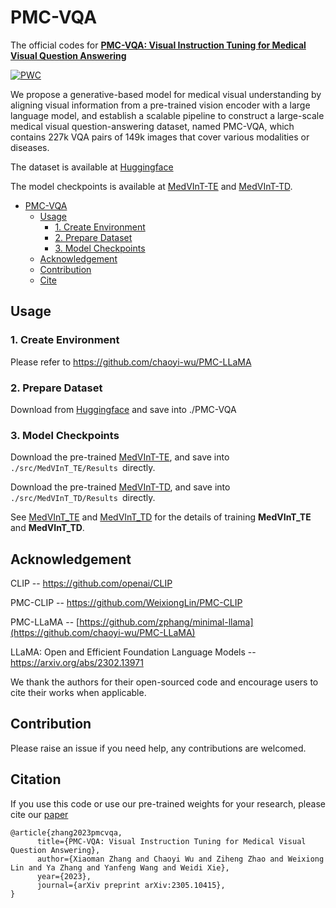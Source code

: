 # PMC-VQA
The official codes for [**PMC-VQA: Visual Instruction Tuning for Medical Visual Question Answering**](https://arxiv.org/pdf/2305.10415.pdf)  

[![PWC](https://img.shields.io/endpoint.svg?url=https://paperswithcode.com/sota/medical-visual-question-answering-on-vqa-rad)](https://paperswithcode.com/sota/medical-visual-question-answering-on-vqa-rad)


We propose a generative-based model for medical visual understanding by aligning visual information from a pre-trained vision encoder with a large language model, and establish a scalable pipeline to construct a large-scale medical visual question-answering dataset, named PMC-VQA, which contains 227k VQA pairs of 149k images that cover various modalities or diseases.

The dataset is available at [Huggingface](https://huggingface.co/datasets/xmcmic/PMC-VQA/)

The model checkpoints is available at [MedVInT-TE](https://huggingface.co/xmcmic/MedVInT-TE/) and [MedVInT-TD](https://huggingface.co/xmcmic/MedVInT-TD/).


- [PMC-VQA](#pmc-vqa)
  - [Usage](#usage)
    - [1. Create Environment](#1-create-environment)
    - [2. Prepare Dataset](#2-prepare-dataset)
    - [3. Model Checkpoints](#3-checkpoints)
  - [Acknowledgement](#acknowledgement)
  - [Contribution](#contribution)
  - [Cite](#cite)


## Usage

<!-- Repo Structure
```bash
PMC-VQA/: dataset
LLAMA_Model/: LLaMA pre-trained model path
src/:
    |--MedVInT_TD/: The code of the model of MedVInT-TD-MLP and MedVInT-TD-Transformer with LLaMA/PMC-LLaMA and CLIP/PMC-CLIP
    |   |--models/
    |   |   |--blocks.py 
    |   |   |--QA_model_mlp.py: model MedVInT-TD-MLP
    |   |   |--QA_model.py:  model MedVInT-TD-Transformer
    |   |   |--transformer.py 
    |   |--Results/: The checkpoints of the MedVInT_TD with PMC-LLaMA, PMC-CLIP on both blank and choice tasks
    |   |   |--blank_training/
    |   |   |--choice_training/
    |--MedVInT_TE/: The code of MedVInT-TE-Transformer with LLaMA/PMC-LLaMA and CLIP/PMC-CLIP
    |   |--dataset/
    |   |   |--dataset.py: Create dataset
    |   |   |--randaugment.py: data augmentation
    |   |--ds_config/
    |   |   |--ds_config_zero2.json: deep speed
    |   |--models/
    |   |   |--llama/
    |   |   |   |--blocks.py 
    |   |   |   |--vqa_model.py 
    |   |   |--pmcclip/: put the checkpoint of pmc_clip here
    |   |   |--pmc_oa/
    |   |   |   |--blocks.py 
    |   |   |   |--pmc_clip.py
    |   |   |   |--timm_model.py
    |   |   |   |--utils.py
    |   |--Results/: put the pre-trained checkpoint here
    |   |--README.md: README for MedVInT_TE
    |   |--train.py
    |   |--test.py
    |   |--train.sh
``` -->


### 1. Create Environment 

Please refer to https://github.com/chaoyi-wu/PMC-LLaMA

### 2. Prepare Dataset 

Download from [Huggingface](https://huggingface.co/datasets/xmcmic/PMC-VQA/) and save into ./PMC-VQA

### 3. Model Checkpoints

Download the pre-trained [MedVInT-TE](https://huggingface.co/xmcmic/MedVInT-TE/), and save into `./src/MedVInT_TE/Results `directly.  

Download the pre-trained [MedVInT-TD](https://huggingface.co/xmcmic/MedVInT-TD/), and save into `./src/MedVInT_TD/Results `directly.  

See [MedVInT_TE](./src/MedVInT_TE/README.md) and [MedVInT_TD](./src/MedVInT_TD/README.md)  for the details of training **MedVInT_TE** and **MedVInT_TD**. 

## Acknowledgement

CLIP -- https://github.com/openai/CLIP

PMC-CLIP -- https://github.com/WeixiongLin/PMC-CLIP

PMC-LLaMA -- [https://github.com/zphang/minimal-llama](https://github.com/chaoyi-wu/PMC-LLaMA)

LLaMA: Open and Efficient Foundation Language Models -- https://arxiv.org/abs/2302.13971

We thank the authors for their open-sourced code and encourage users to cite their works when applicable.

## Contribution

Please raise an issue if you need help, any contributions are welcomed.

## Citation

If you use this code or use our pre-trained weights for your research, please cite our [paper](https://arxiv.org/abs/2305.10415)

```
@article{zhang2023pmcvqa,
      title={PMC-VQA: Visual Instruction Tuning for Medical Visual Question Answering}, 
      author={Xiaoman Zhang and Chaoyi Wu and Ziheng Zhao and Weixiong Lin and Ya Zhang and Yanfeng Wang and Weidi Xie},
      year={2023},
      journal={arXiv preprint arXiv:2305.10415},
}
```

